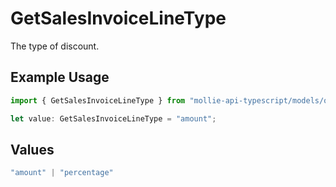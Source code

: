 # GetSalesInvoiceLineType

The type of discount.

## Example Usage

```typescript
import { GetSalesInvoiceLineType } from "mollie-api-typescript/models/operations";

let value: GetSalesInvoiceLineType = "amount";
```

## Values

```typescript
"amount" | "percentage"
```